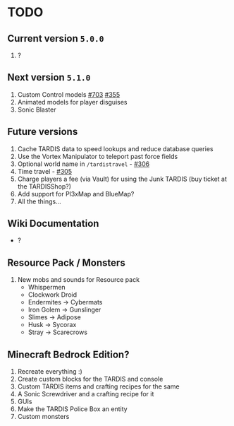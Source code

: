 # TODO

## Current version `5.0.0`

1. ?

## Next version `5.1.0`

1. Custom Control models [#703](https://github.com/eccentricdevotion/TARDIS/issues/703)
   [#355](https://github.com/eccentricdevotion/TARDIS/issues/355)
2. Animated models for player disguises
3. Sonic Blaster

## Future versions

1. Cache TARDIS data to speed lookups and reduce database queries
2. Use the Vortex Manipulator to teleport past force fields
3. Optional world name in `/tardistravel` - [#306](https://github.com/eccentricdevotion/TARDIS/issues/306)
4. Time travel - [#305](https://github.com/eccentricdevotion/TARDIS/issues/305)
5. Charge players a fee (via Vault) for using the Junk TARDIS (buy ticket at the TARDISShop?)
6. Add support for Pl3xMap and BlueMap?
7. All the things...

## Wiki Documentation

* ?

## Resource Pack / Monsters

1. New mobs and sounds for Resource pack
   * Whispermen
   * Clockwork Droid
   * Endermites -> Cybermats
   * Iron Golem -> Gunslinger
   * Slimes -> Adipose
   * Husk -> Sycorax
   * Stray -> Scarecrows

## Minecraft Bedrock Edition?

1. Recreate everything :)
2. Create custom blocks for the TARDIS and console
3. Custom TARDIS items and crafting recipes for the same
4. A Sonic Screwdriver and a crafting recipe for it
5. GUIs
6. Make the TARDIS Police Box an entity
7. Custom monsters

